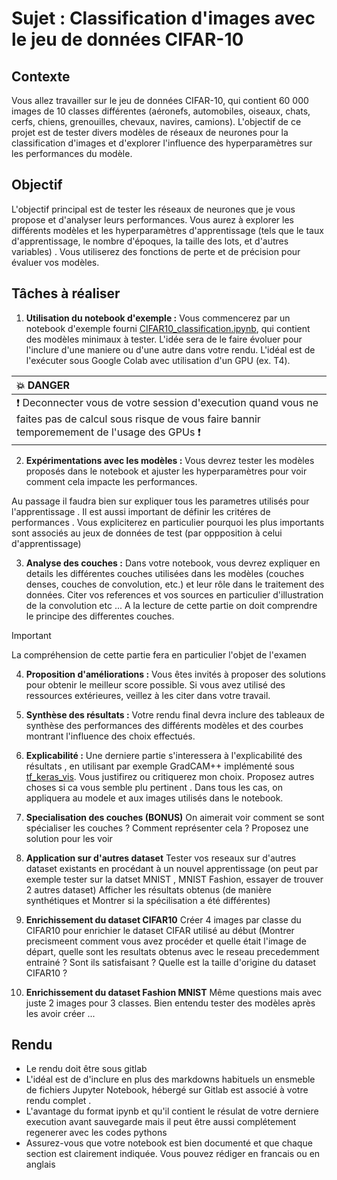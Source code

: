 # Sujet : Classification d'images avec le jeu de données CIFAR-10


## Contexte
Vous allez travailler sur le jeu de données CIFAR-10, qui contient 60 000 images de 10 classes différentes (aéronefs, automobiles, oiseaux, chats, cerfs, chiens, grenouilles, chevaux, navires, camions). L'objectif de ce projet est de tester divers modèles de réseaux de neurones pour la classification d'images et d'explorer l'influence des hyperparamètres sur les performances du modèle.

## Objectif
L'objectif principal est de tester les réseaux de neurones que je vous propose et d'analyser leurs performances. Vous aurez à explorer les différents modèles et les hyperparamètres d'apprentissage (tels que le taux d'apprentissage, le nombre d'époques, la taille des lots, et d'autres variables) . Vous utiliserez des fonctions de perte et de précision pour évaluer vos modèles.

## Tâches à réaliser
1. **Utilisation du notebook d'exemple :** Vous commencerez par un notebook d'exemple fourni [CIFAR10_classification.ipynb](classification/CIFAR10_classification.ipynb), qui contient des modèles minimaux à tester. L'idée sera de le faire évoluer pour l'inclure d'une maniere ou d'une autre dans votre rendu. L'idéal est de l'exécuter sous Google Colab avec utilisation d'un GPU (ex. T4).


| :boom: DANGER              |
|:---------------------------|
| :exclamation: Deconnecter vous de votre  session d'execution quand vous ne faites pas de calcul sous risque de vous faire bannir temporemement de l'usage des GPUs  :exclamation:|

2. **Expérimentations avec les modèles :** Vous devrez tester les modèles proposés dans le notebook et ajuster les hyperparamètres pour voir comment cela impacte les performances.

 
 Au passage il faudra bien sur expliquer tous les parametres utilisés pour l'apprentissage . Il est aussi important de définir les critéres de performances . Vous expliciterez en particulier pourquoi les plus importants sont associés au jeux de données de test (par oppposition à celui d'apprentissage) 

3. **Analyse des couches :** Dans votre notebook, vous devrez expliquer en details  les différentes couches utilisées dans les modèles (couches denses, couches de convolution, etc.) et leur rôle dans le traitement des données. Citer vos references et vos  sources en particulier d'illustration de la convolution etc ... A la lecture de cette partie on doit comprendre le principe des differentes couches.

> [!IMPORTANT]
> La compréhension de cette partie  fera en particulier l'objet de l'examen

4. **Proposition d'améliorations :** Vous êtes invités à proposer des solutions pour obtenir le meilleur score possible. Si vous avez utilisé des ressources extérieures, veillez à les citer dans votre travail.

5. **Synthèse des résultats :** Votre rendu final devra inclure des tableaux de synthèse des performances des différents modèles et des courbes montrant l'influence des choix effectués.

6. **Explicabilité :** Une derniere partie s'interessera à l'explicabilité des résultats , en utilisant par exemple GradCAM++ implémenté sous [tf_keras_vis](https://keisen.github.io/tf-keras-vis-docs/examples/attentions.html#GradCAM++). Vous justifirez ou critiquerez mon choix. Proposez autres choses si ca vous semble plu pertinent . Dans tous les cas, on appliquera au modele et aux images utilisés dans le notebook.

7. **Specialisation des couches (BONUS)** On aimerait voir comment se sont spécialiser les couches ? Comment représenter cela ? Proposez une solution pour les voir
   
8.  **Application sur d'autres dataset**  Tester vos reseaux sur d'autres dataset existants en procédant à un nouvel apprentissage (on peut par exemple tester sur la datset MNIST , MNIST Fashion, essayer de trouver 2 autres dataset) Afficher les résultats obtenus (de manière synthétiques  et Montrer si la spécilisation a été différentes)

9. **Enrichissement du dataset CIFAR10** Créer 4 images par classe du CIFAR10 pour enrichier le dataset CIFAR utilisé au début (Montrer precismeent comment vous avez procéder et quelle était l'image de départ, quelle sont les resultats obtenus avec le reseau precedemment entrainé ? Sont ils satisfaisant ? Quelle est la taille d'origine du dataset CIFAR10 ?

10. **Enrichissement du dataset Fashion MNIST** Même questions mais avec  juste 2 images pour 3 classes. Bien entendu tester des modèles après les avoir créer ... 

## Rendu
- Le rendu doit être sous gitlab
- L'idéal est de d'inclure en plus des markdowns habituels un ensmeble de fichiers Jupyter Notebook, hébergé sur Gitlab est associé à votre rendu complet .
- L'avantage du format ipynb et qu'il contient le résulat de votre derniere execution avant sauvegarde mais il peut être aussi complétement regenerer avec les codes pythons
- Assurez-vous que votre notebook est bien documenté et que chaque section est clairement indiquée. Vous pouvez rédiger en francais ou en anglais 
